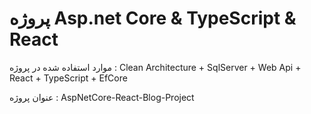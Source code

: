 <h1>پروژه  Asp.net Core & TypeScript & React </h1>
<p>موارد استفاده شده در پروژه :  Clean Architecture + SqlServer + Web Api + React + TypeScript + EfCore</p>
<p>عنوان پروژه : AspNetCore-React-Blog-Project </p>
